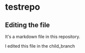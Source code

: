 # testrepo

## Editing the file

It's a markdown file in this repository.

I edited this file in the child_branch
